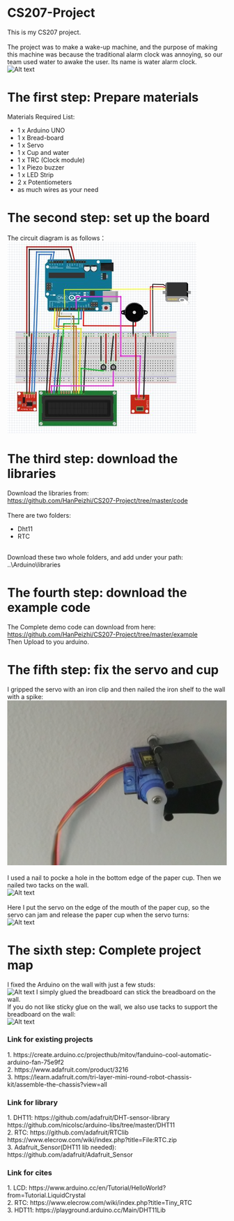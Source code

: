 # CS207-Project
This is my CS207 project.
</br>
</br>
The project was to make a wake-up machine, and the purpose of making this machine was because the traditional alarm clock was annoying, so our team used water to awake the user. Its name is water alarm clock. 
</br>
![Alt text](https://github.com/HanPeizhi/CS207-Project/blob/master/pictures/project.jpg)



The first step: Prepare materials
============
Materials Required List:
- 1 x Arduino UNO
- 1 x Bread-board
- 1 x Servo
- 1 x Cup and water
- 1 x TRC (Clock module) 
- 1 x Piezo buzzer
- 1 x LED Strip
- 2 x Potentiometers
- as much wires as your need

The second step: set up the board
============
The circuit diagram is as follows：
![Alt text](https://github.com/HanPeizhi/CS207-Project/blob/master/pictures/ApendixA.JPG)
</br>

The third step: download the libraries
============
Download the libraries from:
</br>
https://github.com/HanPeizhi/CS207-Project/tree/master/code
</br>
</br>
There are two folders:
- Dht11
- RTC
</br>
Download these two whole folders, and add under your path: ..\Arduino\libraries
</br>

The fourth step: download the example code
============
The Complete demo code can download from here:
</br>
https://github.com/HanPeizhi/CS207-Project/tree/master/example
</br>
Then Upload to you arduino.
</br>

The fifth step: fix the servo and cup
============
I gripped the servo with an iron clip and then nailed the iron shelf to the wall with a spike:
</br>
![Alt text](https://github.com/HanPeizhi/CS207-Project/blob/master/pictures/fixed%20servo.jpg)
</br>
</br>
I used a nail to pocke a hole in the bottom edge of the paper cup. Then we nailed two tacks on the wall.
</br>
![Alt text](https://github.com/HanPeizhi/CS207-Project/blob/master/pictures/fixed%20cup.jpg)
</br>
</br>
Here I put the servo on the edge of the mouth of the paper cup, so the servo can jam and release the paper cup when the servo turns:
</br>
![Alt text](https://github.com/HanPeizhi/CS207-Project/blob/master/pictures/fixed%20cup%26servo.jpg)

The sixth step: Complete project map
===========
I fixed the Arduino on the wall with just a few studs:
</br>
![Alt text](https://github.com/HanPeizhi/CS207-Project/blob/master/pictures/fixed%20UNO.jpg)
I simply glued the breadboard can stick the breadboard on the wall. 
</br>
If you do not like sticky glue on the wall, we also use tacks to support the breadboard on the wall:
</br>
![Alt text](https://github.com/HanPeizhi/CS207-Project/blob/master/pictures/fixed%20e-watch.jpg)


### Link for existing projects
<p>
  1. https://create.arduino.cc/projecthub/mitov/fanduino-cool-automatic-arduino-fan-75e9f2
  </br>
  2. https://www.adafruit.com/product/3216
  </br>
  3. https://learn.adafruit.com/tri-layer-mini-round-robot-chassis-kit/assemble-the-chassis?view=all
</P>

### Link for library
<p>
  1. DHT11: https://github.com/adafruit/DHT-sensor-library
  </br>
            https://github.com/nicolsc/arduino-libs/tree/master/DHT11
            </br>
  2. RTC: https://github.com/adafruit/RTClib
  </br>
          https://www.elecrow.com/wiki/index.php?title=File:RTC.zip
  </br>
  3. Adafruit_Sensor(DHT11 lib needed): https://github.com/adafruit/Adafruit_Sensor
  
</p>

### Link for cites
<p>
  1. LCD: https://www.arduino.cc/en/Tutorial/HelloWorld?from=Tutorial.LiquidCrystal
  </br>
  2. RTC: https://www.elecrow.com/wiki/index.php?title=Tiny_RTC
  </br>
  3. HDT11: https://playground.arduino.cc/Main/DHT11Lib
</>
